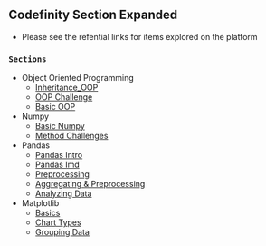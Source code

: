 ## **Codefinity Section Expanded**
* Please see the refential links for items explored on the platform 

### `Sections`
* Object Oriented Programming
    - [Inheritance_OOP](/Python/Object-OOP/Inhrtance_Polymorphism_StrRep.py)
    - [OOP Challenge](/Python/Object-OOP/OOP_Challenge.py)
    - [Basic OOP](/Python/Object-OOP/OOP.py)
* Numpy
    - [Basic Numpy](/Numpy/CF_Numpy.py)
    - [Method Challenges](/Numpy/Methods_Challenges.py)
* Pandas
    - [Pandas Intro](/Pandas/Pandas_Intro.py)
    - [Pandas Imd](/Pandas/Imd_Pandas.py)
    - [Preprocessing](/Pandas/Preprocessing.py)
    - [Aggregating & Preprocessing](/Pandas/Aggregating_Preprocessing.py)
    - [Analyzing Data](/Pandas/Pandas_Analyzing_Data.py)
* Matplotlib
    - [Basics](/Matplotlib/mat_plt_bscs.py)
    - [Chart Types](/Matplotlib/MrChrts.py)
    - [Grouping Data](/Matplotlib/Scttr_Bscs.py)
    